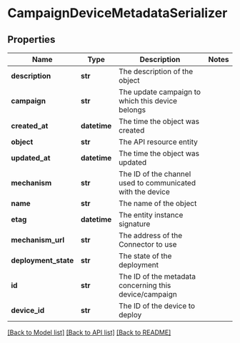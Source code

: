 # CampaignDeviceMetadataSerializer

## Properties
Name | Type | Description | Notes
------------ | ------------- | ------------- | -------------
**description** | **str** | The description of the object | 
**campaign** | **str** | The update campaign to which this device belongs | 
**created_at** | **datetime** | The time the object was created | 
**object** | **str** | The API resource entity | 
**updated_at** | **datetime** | The time the object was updated | 
**mechanism** | **str** | The ID of the channel used to communicated with the device | 
**name** | **str** | The name of the object | 
**etag** | **datetime** | The entity instance signature | 
**mechanism_url** | **str** | The address of the Connector to use | 
**deployment_state** | **str** | The state of the deployment | 
**id** | **str** | The ID of the metadata concerning this device/campaign | 
**device_id** | **str** | The ID of the device to deploy | 

[[Back to Model list]](../README.md#documentation-for-models) [[Back to API list]](../README.md#documentation-for-api-endpoints) [[Back to README]](../README.md)


